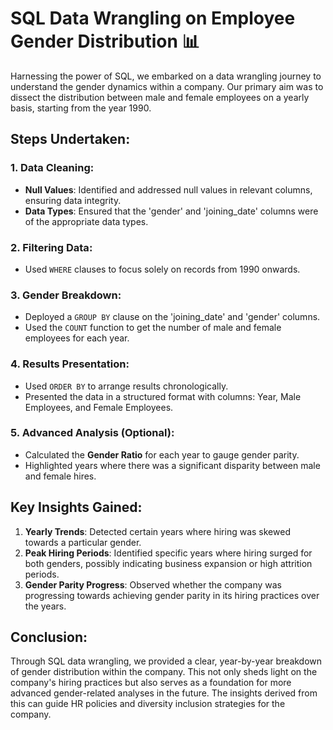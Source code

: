 # **SQL Data Wrangling on Employee Gender Distribution** 📊

Harnessing the power of SQL, we embarked on a data wrangling journey to understand the gender dynamics within a company. Our primary aim was to dissect the distribution between male and female employees on a yearly basis, starting from the year 1990.

## **Steps Undertaken**:

### **1. Data Cleaning**:
- **Null Values**: Identified and addressed null values in relevant columns, ensuring data integrity.
- **Data Types**: Ensured that the 'gender' and 'joining_date' columns were of the appropriate data types.

### **2. Filtering Data**:
- Used `WHERE` clauses to focus solely on records from 1990 onwards.

### **3. Gender Breakdown**:
- Deployed a `GROUP BY` clause on the 'joining_date' and 'gender' columns.
- Used the `COUNT` function to get the number of male and female employees for each year.

### **4. Results Presentation**:
- Used `ORDER BY` to arrange results chronologically.
- Presented the data in a structured format with columns: Year, Male Employees, and Female Employees.

### **5. Advanced Analysis (Optional)**:
- Calculated the **Gender Ratio** for each year to gauge gender parity.
- Highlighted years where there was a significant disparity between male and female hires.

## **Key Insights Gained**:

1. **Yearly Trends**: Detected certain years where hiring was skewed towards a particular gender.
2. **Peak Hiring Periods**: Identified specific years where hiring surged for both genders, possibly indicating business expansion or high attrition periods.
3. **Gender Parity Progress**: Observed whether the company was progressing towards achieving gender parity in its hiring practices over the years.

## **Conclusion**:

Through SQL data wrangling, we provided a clear, year-by-year breakdown of gender distribution within the company. This not only sheds light on the company's hiring practices but also serves as a foundation for more advanced gender-related analyses in the future. The insights derived from this can guide HR policies and diversity inclusion strategies for the company.
